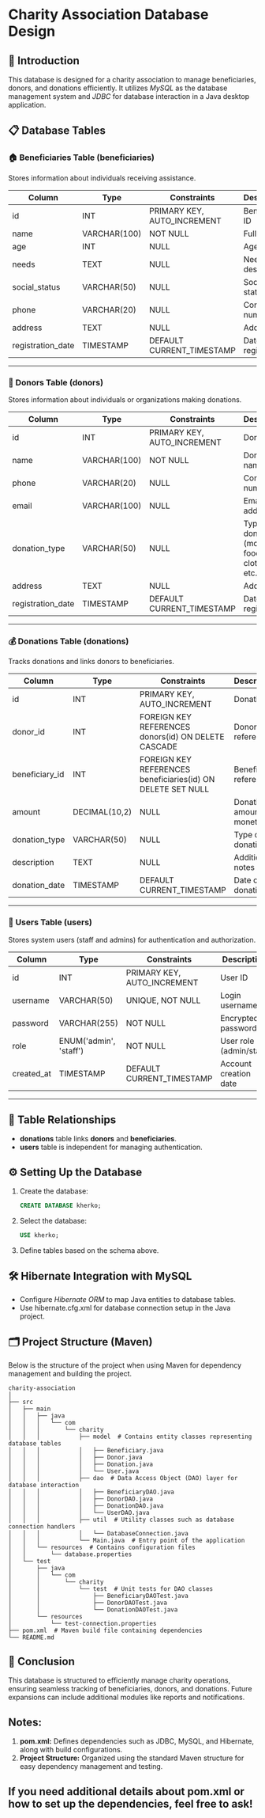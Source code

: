 # Charity Association Database Design

## 📌 Introduction
This database is designed for a charity association to manage beneficiaries, donors, and donations efficiently. It utilizes *MySQL* as the database management system and *JDBC* for database interaction in a Java desktop application.

## 📋 Database Tables

### 🏠 Beneficiaries Table (beneficiaries)
Stores information about individuals receiving assistance.

| Column         | Type         | Constraints                     | Description |
|----------------|--------------|---------------------------------|-------------|
| id           | INT          | PRIMARY KEY, AUTO_INCREMENT     | Beneficiary ID |
| name         | VARCHAR(100) | NOT NULL                        | Full name |
| age          | INT          | NULL                            | Age |
| needs        | TEXT         | NULL                            | Needs description |
| social_status| VARCHAR(50)  | NULL                            | Social status |
| phone        | VARCHAR(20)  | NULL                            | Contact number |
| address      | TEXT         | NULL                            | Address |
| registration_date | TIMESTAMP | DEFAULT CURRENT_TIMESTAMP    | Date registered |

---

### 🤝 Donors Table (donors)
Stores information about individuals or organizations making donations.

| Column         | Type         | Constraints                     | Description |
|----------------|--------------|---------------------------------|-------------|
| id           | INT          | PRIMARY KEY, AUTO_INCREMENT     | Donor ID |
| name         | VARCHAR(100) | NOT NULL                        | Donor name |
| phone        | VARCHAR(20)  | NULL                            | Contact number |
| email        | VARCHAR(100) | NULL                            | Email address |
| donation_type| VARCHAR(50)  | NULL                            | Type of donation (money, food, clothes, etc.) |
| address      | TEXT         | NULL                            | Address |
| registration_date | TIMESTAMP | DEFAULT CURRENT_TIMESTAMP    | Date registered |

---

### 💰 Donations Table (donations)
Tracks donations and links donors to beneficiaries.

| Column         | Type         | Constraints                     | Description |
|----------------|--------------|---------------------------------|-------------|
| id           | INT          | PRIMARY KEY, AUTO_INCREMENT     | Donation ID |
| donor_id     | INT          | FOREIGN KEY REFERENCES donors(id) ON DELETE CASCADE | Donor reference |
| beneficiary_id | INT        | FOREIGN KEY REFERENCES beneficiaries(id) ON DELETE SET NULL | Beneficiary reference |
| amount       | DECIMAL(10,2)| NULL                            | Donation amount (if monetary) |
| donation_type| VARCHAR(50)  | NULL                            | Type of donation |
| description  | TEXT         | NULL                            | Additional notes |
| donation_date| TIMESTAMP    | DEFAULT CURRENT_TIMESTAMP      | Date of donation |

---

### 🔐 Users Table (users)
Stores system users (staff and admins) for authentication and authorization.

| Column         | Type         | Constraints                     | Description |
|----------------|--------------|---------------------------------|-------------|
| id           | INT          | PRIMARY KEY, AUTO_INCREMENT     | User ID |
| username     | VARCHAR(50)  | UNIQUE, NOT NULL                | Login username |
| password     | VARCHAR(255) | NOT NULL                        | Encrypted password |
| role         | ENUM('admin', 'staff') | NOT NULL              | User role (admin/staff) |
| created_at   | TIMESTAMP    | DEFAULT CURRENT_TIMESTAMP       | Account creation date |

---

## 🔗 Table Relationships
- **donations** table links **donors** and **beneficiaries**.
- **users** table is independent for managing authentication.

## ⚙ Setting Up the Database
1. Create the database:
   ```sql
   CREATE DATABASE kherko;
   ```
2. Select the database:
   ```sql
   USE kherko;
   ```
3. Define tables based on the schema above.

## 🛠 Hibernate Integration with MySQL
- Configure *Hibernate ORM* to map Java entities to database tables.
- Use hibernate.cfg.xml for database connection setup in the Java project.

## 🗂 Project Structure (Maven)
Below is the structure of the project when using Maven for dependency management and building the project.

```
charity-association
│
├── src
│   ├── main
│   │   ├── java
│   │   │   └── com
│   │   │       └── charity
│   │   │           ├── model  # Contains entity classes representing database tables
│   │   │           │   ├── Beneficiary.java
│   │   │           │   ├── Donor.java
│   │   │           │   ├── Donation.java
│   │   │           │   └── User.java
│   │   │           ├── dao  # Data Access Object (DAO) layer for database interaction
│   │   │           │   ├── BeneficiaryDAO.java
│   │   │           │   ├── DonorDAO.java
│   │   │           │   ├── DonationDAO.java
│   │   │           │   └── UserDAO.java
│   │   │           ├── util  # Utility classes such as database connection handlers
│   │   │           │   └── DatabaseConnection.java
│   │   │           └── Main.java  # Entry point of the application
│   │   └── resources  # Contains configuration files
│   │       └── database.properties
│   └── test
│       ├── java
│       │   └── com
│       │       └── charity
│       │           └── test  # Unit tests for DAO classes
│       │               ├── BeneficiaryDAOTest.java
│       │               ├── DonorDAOTest.java
│       │               └── DonationDAOTest.java
│       └── resources
│           └── test-connection.properties
├── pom.xml  # Maven build file containing dependencies
└── README.md
```

## 📌 Conclusion
This database is structured to efficiently manage charity operations, ensuring seamless tracking of beneficiaries, donors, and donations. Future expansions can include additional modules like reports and notifications.

## Notes:
1. **pom.xml:** Defines dependencies such as JDBC, MySQL, and Hibernate, along with build configurations.
2. **Project Structure:** Organized using the standard Maven structure for easy dependency management and testing.

## If you need additional details about pom.xml or how to set up the dependencies, feel free to ask!

